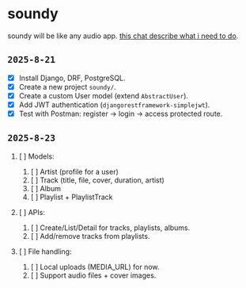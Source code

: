 # soundy

soundy will be like any audio app.
[this chat describe what i need to do](https://chatgpt.com/c/68a5f871-5af4-832c-acb0-2a71b2f33264).

## `2025-8-21`

- [x] Install Django, DRF, PostgreSQL.
- [x] Create a new project `soundy/`.
- [x] Create a custom User model (extend `AbstractUser`).
- [x] Add JWT authentication (`djangorestframework-simplejwt`).
- [x] Test with Postman: register → login → access protected route.

## `2025-8-23`

1. [ ] Models:

   1. [ ] Artist (profile for a user)
   2. [ ] Track (title, file, cover, duration, artist)
   3. [ ] Album
   4. [ ] Playlist + PlaylistTrack

2. [ ] APIs:

   1. [ ] Create/List/Detail for tracks, playlists, albums.
   2. [ ] Add/remove tracks from playlists.

3. [ ] File handling:

   1. [ ] Local uploads (MEDIA_URL) for now.
   2. [ ] Support audio files + cover images.
